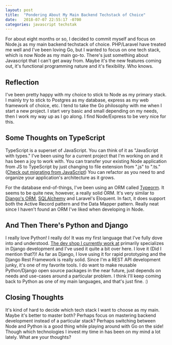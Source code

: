 ```yaml
---
layout: post
title:  "Pondering About My Main Backend Techstack of Choice"
date:   2018-07-07 22:55:17 -0700
categories: javascript techstak
---
```

For about eight months or so, I decided to commit myself and focus on Node.js as my main backend techstack of choice. PHP/Laravel have treated me well and I've been loving Go, but I wanted to focus on one tech stack, which is now Node as my main go-to. There's just something about Javascript that I can't get away from. Maybe it's the new features coming out, it's functional programming nature and it's flexibility. Who knows.

## Reflection

I've been pretty happy with my choice to stick to Node as my primary stack. I mainly try to stick to Postgres as my database, express as my web framework of choice, etc. I tend to take the Go philosophy with me when I start a new project. I start very basic and small depending on my needs, then I work my way up as I go along. I find Node/Express to be very nice for this.

## Some Thoughts on TypeScript

TypeScript is a superset of JavaScript. You can think of it as "JavaScript with types." I've been using for a current project that I'm working on and it has been a joy to work with. You can transfer your existing Node application from JS to TypeScript by just changing to file extension from ".js" to ".ts." ([Check out migrating from JavaScript][1]) You can refactor as you need to and organize your application's architecture as it grows.

For the database end-of-things, I've been using an ORM called [Typeorm][2]. It seems to be quite new, however, a really solid ORM. It's very similar to [Django's ORM][3], [SQLAlchemy][4] and Laravel's Eloquent. In fact, it does support both the Active Record pattern and the Data Mapper pattern. Really neat since I haven't found an ORM I've liked when developing in Node.

## And Then There's Python and Django

I really love Python! I really do! It was my first language that I've fully dove into and understood. [The dev shop I currently work at][5] primarily specializes in Django development and I've used it quite a bit over here. I love it (Did I mention that?)! As far as Django, I love using it for rapid prototyping and the Django Rest Framework is really solid. Since I'm a REST API development junky, it's one of my favorite tools. I do want to make reusable Python/Django open source packages in the near future, just depends on needs and use-cases around a particular problem. I think I'll keep coming back to Python as one of my main languages, and that's just fine. :)

## Closing Thoughts

It's kind of hard to decide which tech stack I want to choose as my main. Maybe it's better to master both? Perhaps focus on mastering backend development instead of a particular stack? Perhaps switching between Node and Python is a good thing while playing around with Go on the side! Though which technologies I invest my time in has been on my mind a lot lately. What are your thoughts?

 [1]: https://www.typescriptlang.org/docs/handbook/migrating-from-javascript.html
 [2]: http://typeorm.io/
 [3]: https://docs.djangoproject.com/en/2.0/topics/db/
 [4]: https://www.sqlalchemy.org/
 [5]: https://www.bixly.com/